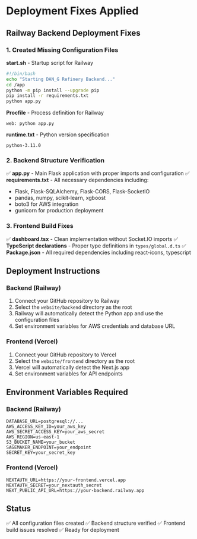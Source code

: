 # Deployment Fixes Applied

## Railway Backend Deployment Fixes

### 1. Created Missing Configuration Files

**start.sh** - Startup script for Railway
```bash
#!/bin/bash
echo "Starting DAN_G Refinery Backend..."
cd /app
python -m pip install --upgrade pip
pip install -r requirements.txt
python app.py
```

**Procfile** - Process definition for Railway
```
web: python app.py
```

**runtime.txt** - Python version specification
```
python-3.11.0
```

### 2. Backend Structure Verification

✅ **app.py** - Main Flask application with proper imports and configuration
✅ **requirements.txt** - All necessary dependencies including:
- Flask, Flask-SQLAlchemy, Flask-CORS, Flask-SocketIO
- pandas, numpy, scikit-learn, xgboost
- boto3 for AWS integration
- gunicorn for production deployment

### 3. Frontend Build Fixes

✅ **dashboard.tsx** - Clean implementation without Socket.IO imports
✅ **TypeScript declarations** - Proper type definitions in `types/global.d.ts`
✅ **Package.json** - All required dependencies including react-icons, typescript

## Deployment Instructions

### Backend (Railway)
1. Connect your GitHub repository to Railway
2. Select the `website/backend` directory as the root
3. Railway will automatically detect the Python app and use the configuration files
4. Set environment variables for AWS credentials and database URL

### Frontend (Vercel)
1. Connect your GitHub repository to Vercel
2. Select the `website/frontend` directory as the root
3. Vercel will automatically detect the Next.js app
4. Set environment variables for API endpoints

## Environment Variables Required

### Backend (Railway)
```
DATABASE_URL=postgresql://...
AWS_ACCESS_KEY_ID=your_aws_key
AWS_SECRET_ACCESS_KEY=your_aws_secret
AWS_REGION=us-east-1
S3_BUCKET_NAME=your_bucket
SAGEMAKER_ENDPOINT=your_endpoint
SECRET_KEY=your_secret_key
```

### Frontend (Vercel)
```
NEXTAUTH_URL=https://your-frontend.vercel.app
NEXTAUTH_SECRET=your_nextauth_secret
NEXT_PUBLIC_API_URL=https://your-backend.railway.app
```

## Status
✅ All configuration files created
✅ Backend structure verified
✅ Frontend build issues resolved
✅ Ready for deployment
